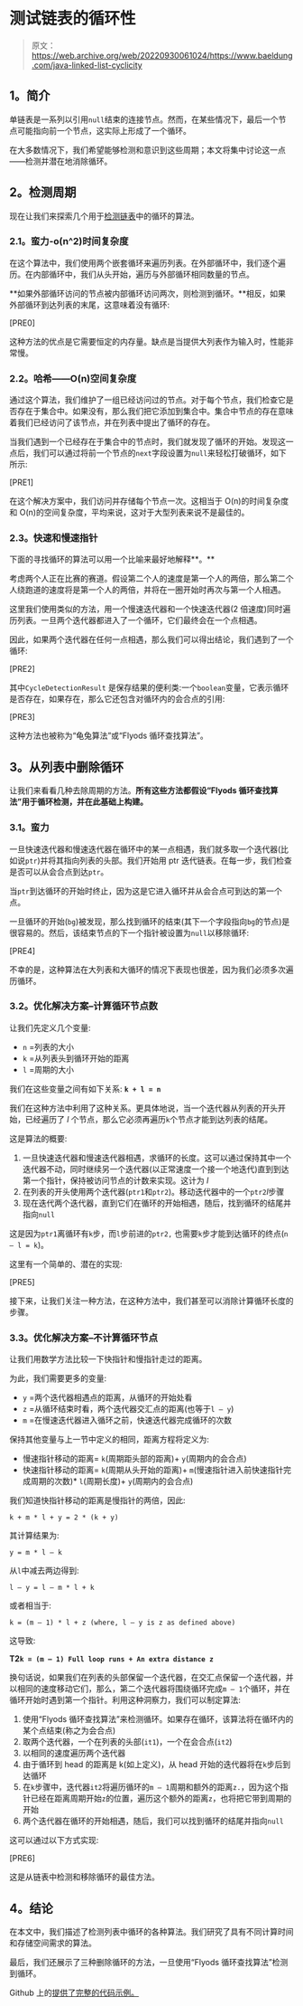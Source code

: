# 测试链表的循环性

> 原文：<https://web.archive.org/web/20220930061024/https://www.baeldung.com/java-linked-list-cyclicity>

## **1。简介**

单链表是一系列以引用`null`结束的连接节点。然而，在某些情况下，最后一个节点可能指向前一个节点，这实际上形成了一个循环。

在大多数情况下，我们希望能够检测和意识到这些周期；本文将集中讨论这一点——检测并潜在地消除循环。

## **2。检测周期**

现在让我们来探索几个用于[检测链表](/web/20221128051921/https://www.baeldung.com/cs/find-cycle-in-list)中的循环的算法。

### **2.1。蛮力-o(n^2)时间复杂度**

在这个算法中，我们使用两个嵌套循环来遍历列表。在外部循环中，我们逐个遍历。在内部循环中，我们从头开始，遍历与外部循环相同数量的节点。

**如果外部循环访问的节点被内部循环访问两次，则检测到循环。**相反，如果外部循环到达列表的末尾，这意味着没有循环:

[PRE0]

这种方法的优点是它需要恒定的内存量。缺点是当提供大列表作为输入时，性能非常慢。

### **2.2。哈希——O(n)空间复杂度**

通过这个算法，我们维护了一组已经访问过的节点。对于每个节点，我们检查它是否存在于集合中。如果没有，那么我们把它添加到集合中。集合中节点的存在意味着我们已经访问了该节点，并在列表中提出了循环的存在。

当我们遇到一个已经存在于集合中的节点时，我们就发现了循环的开始。发现这一点后，我们可以通过将前一个节点的`next`字段设置为`null`来轻松打破循环，如下所示:

[PRE1]

在这个解决方案中，我们访问并存储每个节点一次。这相当于 O(n)的时间复杂度和 O(n)的空间复杂度，平均来说，这对于大型列表来说不是最佳的。

### **2.3。快速和慢速指针**

下面的寻找循环的算法可以用一个比喻来最好地解释**。**

考虑两个人正在比赛的赛道。假设第二个人的速度是第一个人的两倍，那么第二个人绕跑道的速度将是第一个人的两倍，并将在一圈开始时再次与第一个人相遇。

这里我们使用类似的方法，用一个慢速迭代器和一个快速迭代器(2 倍速度)同时遍历列表。一旦两个迭代器都进入了一个循环，它们最终会在一个点相遇。

因此，如果两个迭代器在任何一点相遇，那么我们可以得出结论，我们遇到了一个循环:

[PRE2]

其中`CycleDetectionResult` 是保存结果的便利类:一个`boolean`变量，它表示循环是否存在，如果存在，那么它还包含对循环内的会合点的引用:

[PRE3]

这种方法也被称为“龟兔算法”或“Flyods 循环查找算法”。

## **3。从列表中删除循环**

让我们来看看几种去除周期的方法。**所有这些方法都假设“Flyods 循环查找算法”用于循环检测，并在此基础上构建。**

### **3.1。蛮力**

一旦快速迭代器和慢速迭代器在循环中的某一点相遇，我们就多取一个迭代器(比如说`ptr`)并将其指向列表的头部。我们开始用 ptr 迭代链表。在每一步，我们检查是否可以从会合点到达`ptr`。

当`ptr`到达循环的开始时终止，因为这是它进入循环并从会合点可到达的第一个点。

一旦循环的开始(`bg`)被发现，那么找到循环的结束(其下一个字段指向`bg`的节点)是很容易的。然后，该结束节点的下一个指针被设置为`null`以移除循环:

[PRE4]

不幸的是，这种算法在大列表和大循环的情况下表现也很差，因为我们必须多次遍历循环。

### **3.2。优化解决方案–计算循环节点数**

让我们先定义几个变量:

*   `n` =列表的大小
*   `k` =从列表头到循环开始的距离
*   `l` =周期的大小

我们在这些变量之间有如下关系:
**`k + l = n`**

我们在这种方法中利用了这种关系。更具体地说，当一个迭代器从列表的开头开始，已经遍历了 *l* 个节点，那么它必须再遍历`k`个节点才能到达列表的结尾。

这是算法的概要:

1.  一旦快速迭代器和慢速迭代器相遇，求循环的长度。这可以通过保持其中一个迭代器不动，同时继续另一个迭代器(以正常速度一个接一个地迭代)直到到达第一个指针，保持被访问节点的计数来实现。这计为 *l*
2.  在列表的开头使用两个迭代器(`ptr1`和`ptr2`)。移动迭代器中的一个`ptr2`*l*步骤
3.  现在迭代两个迭代器，直到它们在循环的开始相遇，随后，找到循环的结尾并指向`null`

这是因为`ptr1`离循环有`k`步，而`l`步前进的`ptr2,` 也需要`k`步才能到达循环的终点(`n – l = k`)。

这里有一个简单的、潜在的实现:

[PRE5]

接下来，让我们关注一种方法，在这种方法中，我们甚至可以消除计算循环长度的步骤。

### **3.3。优化解决方案–不计算循环节点**

让我们用数学方法比较一下快指针和慢指针走过的距离。

为此，我们需要更多的变量:

*   `y` =两个迭代器相遇点的距离，从循环的开始处看
*   `z` =从循环结束时看，两个迭代器交汇点的距离(也等于`l – y`)
*   `m` =在慢速迭代器进入循环之前，快速迭代器完成循环的次数

保持其他变量与上一节中定义的相同，距离方程将定义为:

*   慢速指针移动的距离= `k`(周期距头部的距离)+ `y`(周期内的会合点)
*   快速指针移动的距离= `k`(周期从头开始的距离)+ `m`(慢速指针进入前快速指针完成周期的次数)* `l`(周期长度)+ `y`(周期内的会合点)

我们知道快指针移动的距离是慢指针的两倍，因此:

`k + m * l + y = 2 * (k + y)`

其计算结果为:

`y = m * l – k`

从`l`中减去两边得到:

`l – y = l – m * l + k`

或者相当于:

`k = (m – 1) * l + z (where, l – y is z as defined above)`

这导致:

**T2`k = (m – 1) Full loop runs + An extra distance z`**

换句话说，如果我们在列表的头部保留一个迭代器，在交汇点保留一个迭代器，并以相同的速度移动它们，那么，第二个迭代器将围绕循环完成`m – 1`个循环，并在循环开始时遇到第一个指针。利用这种洞察力，我们可以制定算法:

1.  使用“Flyods 循环查找算法”来检测循环。如果存在循环，该算法将在循环内的某个点结束(称之为会合点)
2.  取两个迭代器，一个在列表的头部(`it1`)，一个在会合点(`it2`)
3.  以相同的速度遍历两个迭代器
4.  由于循环到 head 的距离是 k(如上定义)，从 head 开始的迭代器将在`k`步后到达循环
5.  在`k`步骤中，迭代器`it2`将遍历循环的`m – 1`周期和额外的距离`z.`，因为这个指针已经在距离周期开始`z`的位置，遍历这个额外的距离`z`，也将把它带到周期的开始
6.  两个迭代器在循环的开始相遇，随后，我们可以找到循环的结尾并指向`null`

这可以通过以下方式实现:

[PRE6]

这是从链表中检测和移除循环的最佳方法。

## **4。结论**

在本文中，我们描述了检测列表中循环的各种算法。我们研究了具有不同计算时间和存储空间需求的算法。

最后，我们还展示了三种删除循环的方法，一旦使用“Flyods 循环查找算法”检测到循环。

Github 上的[提供了完整的代码示例。](https://web.archive.org/web/20221128051921/https://github.com/eugenp/tutorials/tree/master/algorithms-modules/algorithms-miscellaneous-2)